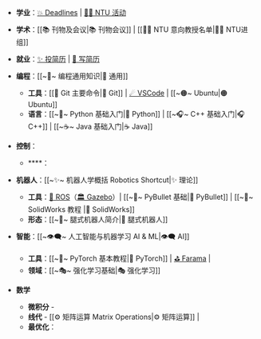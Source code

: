 + **学业**：[💥 Deadlines](💥%20Deadlines%20💥.md) | [👨‍🎓 NTU 活动](👨‍🎓%20NTU%20Events%20🍽.md)
+ **学术**：[[📚 刊物及会议|📚 刊物会议]] | [[👨‍🔬 NTU 意向教授名单|👨‍🔬 NTU进组]] 
+ **就业**：[✨ 投简历](✨%202025实习简历投递.md) | [👔 写简历](👔%20简历编写%20Resume%20Writing.md)

+ **编程**：[[~💾~ 编程通用知识|💾 通用]]
	+ **工具**：[[🔶 Git 主要命令|🔶 Git]] | [☄ VSCode](~☄~%20VSCode%20使用教程.md) | [[~🟠~ Ubuntu|🟠 Ubuntu]]
	+ **语言**：[[~🐍~ Python 基础入门|🐍 Python]] | [[~🎧~ C++ 基础入门|🎧 C++]] | [[~☕~ Java 基础入门|☕ Java]]

+ **控制**：
	+ ****：

+ **机器人**：[[~✨~ 机器人学概括 Robotics Shortcut|✨ 理论]]
	+ **工具**：[🤖 ROS](~🤖~%20ROS2%20基础.md)（[🏛 Gazebo](~🏛~%20Gazebo%20基础.md)）| [[~🔫~ PyBullet 基础|🔫 PyBullet]] | [[~🍒~ SolidWorks 教程 |🍒 SolidWorks]]
	+ **形态**：[[~🐶~ 腿式机器人简介|🐶 腿式机器人]]

+ **智能**：[[~👁‍🗨~ 人工智能与机器学习 AI & ML|👁‍🗨 AI]]
	+ **工具**：[[~🔦~ PyTorch 基本教程|🔦 PyTorch]] | [⛳ Farama](~⛳~%20Python%20Farama%20强化学习工具链.md) |
	+ **领域**：[[~🎭~ 强化学习基础|🎭 强化学习]]

+ **数学**
	+ **微积分** -
	+ **线代** - [[⚙ 矩阵运算 Matrix Operations|⚙ 矩阵运算]] | 
	+ **最优化**：